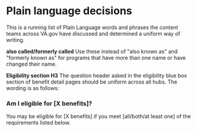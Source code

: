# Plain language decisions

This is a running list of Plain Language words and phrases the content teams across VA.gov have discussed and determined a uniform way of writing. 

**also called/formerly called**
Use these instead of "also known as" and "formerly known as" for programs that have more than one name or have changed their name.

**Eligibility section H3**
The question header asked in the eligibility blue box section of benefit detail pages should be uniform across all hubs. The wording is as follows:
### Am I eligible for [X benefits]?
You may be eligible for [X benefits] if you meet [all/both/at least one] of the requirements listed below.
